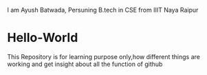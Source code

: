 I am Ayush Batwada, Persuning B.tech in CSE from IIIT Naya Raipur

# Hello-World
This Repository is for learning purpose only,how different things are working and get insight about all the function of github

